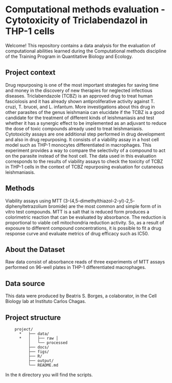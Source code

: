 # Computational methods evaluation - Cytotoxicity of Triclabendazol in THP-1 cells

Welcome! This repository contains a data analysis for the evaluation of computational abilities learned during the Computational methods discipline of the Training Program in Quantitative Biology and Ecology.

## Project context

Drug repurposing is one of the most important strategies for saving time and money in the discovery of new therapies for neglected infectious diseases. Triclabendazole (TCBZ) is an approved drug to treat human fasciolosis and it has already shown antiproliferative activity against T. cruzi, T. brucei, and L. infantum. More investigations about this drug in other parasites of the genus leishmania can elucidate if the TCBZ is a good candidate for the treatment of different kinds of leishmaniasis and test whether it has a synergic effect to be implemented as an adjuvant to reduce the dose of toxic compounds already used to treat leishmaniasis.  
Cytotoxicity assays are one additional step performed in drug development and also in drug repurposing. It consists of a viability assay in a host cell model such as THP-1 monocytes differentiated in macrophages. This experiment provides a way to compare the selectivity of a compound to act on the parasite instead of the host cell. The data used in this evaluation corresponds to the results of viability assays to check the toxicity of TCBZ in THP-1 cells in the context of TCBZ repurposing evaluation for cutaneous leishmaniasis.

## Methods

Viability assays using MTT (3-(4,5-dimethylthiazol-2-yl)-2,5- diphenyltetrazolium bromide) are the most common and simple form of in vitro test compounds. MTT is a salt that is reduced form produces a colorimetric reaction that can be evaluated by absorbance. The reduction is proportional to viable cell mitochondria reduction activity. So, as a result of exposure to different compound concentrations, it is possible to fit a drug response curve and evaluate metrics of drug efficacy such as IC50.

## About the Dataset

Raw data consist of absorbance reads of three experiments of MTT assays performed on 96-well plates in THP-1 differentiated macrophages.

## Data source

This data were produced by Beatris S. Borges, a colaborator, in the Cell Biology lab at Instituto Carlos Chagas.

## Project structure

        project/ 
          *   ├── data/ 
          *   │   ├── raw │ 
              │   └── processed
              ├── docs/ 
              ├── figs/ 
              ├── R/ 
              ├── output/  
              └── README.md

In the `R` directory you will find the scripts.
